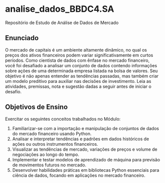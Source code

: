 # analise_dados_BBDC4.SA
Repositório de Estudo de Análise de Dados de Mercado

## Enunciado
O mercado de capitais é um ambiente altamente dinâmico, no qual os preços
dos ativos financeiros podem variar significativamente em curtos períodos.
Como cientista de dados com ênfase no mercado financeiro, você foi
desafiado a analisar um conjunto de dados contendo informações sobre
ações de uma determinada empresa listada na bolsa de valores. Seu objetivo
é não apenas entender as tendências passadas, mas também criar um modelo
preditivo para auxiliar nas decisões de investimento. Leia as atividades,
premissas, nota e sugestão dadas a seguir antes de iniciar o desafio.

## Objetivos de Ensino
Exercitar os seguintes conceitos trabalhados no Módulo:
1. Familiarizar-se com a importação e manipulação de conjuntos de dados do
mercado financeiro usando Python.
2. Analisar e interpretar tendências e padrões em dados históricos de ações
ou outros instrumentos financeiros.
3. Visualizar as tendências de mercado, variações de preços e volume de
negociações ao longo do tempo.
4. Implementar e testar modelos de aprendizado de máquina para previsão
de movimentos futuros no mercado.
5. Desenvolver habilidades práticas em bibliotecas Python essenciais para
ciência de dados, focando em aplicações no mercado financeiro.

